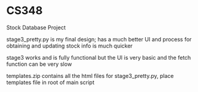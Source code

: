 # CS348
Stock Database Project


stage3_pretty.py is my final design; has a much better UI and process for obtaining and updating stock info is much quicker

stage3 works and is fully functional but the UI is very basic and the fetch function can be very slow


templates.zip contains all the html files for stage3_pretty.py, place templates file in root of main script
